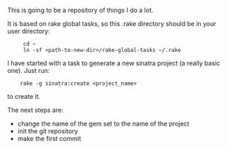 This is going to be a repository of things I do a lot.

It is based on rake global tasks, so this .rake directory should be in your user directory:

         cd ~
         ln -sf <path-to-new-dir>/rake-global-tasks ~/.rake

I have started with a task to generate a new sinatra project (a really basic one). Just run:

        rake -g sinatra:create <project_name>

to create it.

The next steps are:

 * change the name of the gem set to the name of the project
 * init the git repository
 * make the first commit
